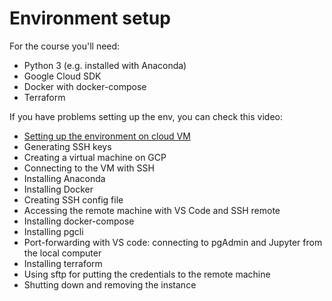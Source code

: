 # Environment setup

For the course you'll need:
* Python 3 (e.g. installed with Anaconda)
* Google Cloud SDK
* Docker with docker-compose
* Terraform


If you have problems setting up the env, you can check this video:
* [Setting up the environment on cloud VM](https://www.youtube.com/watch?v=ae-CV2KfoN0&list=PL3MmuxUbc_hJed7dXYoJw8DoCuVHhGEQb)
* Generating SSH keys
* Creating a virtual machine on GCP
* Connecting to the VM with SSH
* Installing Anaconda
* Installing Docker
* Creating SSH config file
* Accessing the remote machine with VS Code and SSH remote
* Installing docker-compose
* Installing pgcli
* Port-forwarding with VS code: connecting to pgAdmin and Jupyter from the local computer
* Installing terraform
* Using sftp for putting the credentials to the remote machine
* Shutting down and removing the instance